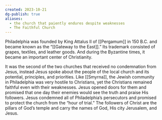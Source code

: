 ```yaml
---
created: 2023-10-21
dg-publish: true
aliases:
  - the church that paiently endures despite weaknesses
  - The Faithful Church
---
```

Philadelphia was founded by King Attalus II of [[Pergamum]] in 150 B.C. and became known as the “[[Gateway to the East]].” Its trademark consisted of grapes, textiles, and leather goods. And during the Byzantine times, it became an important center of Christianity.

It was the second of the two churches that received no condemnation from Jesus, instead Jesus spoke about the people of the local church and its potential, principles, and priorities. Like [[Smyrna]], the Jewish community in Philadelphia was very hostile to Christians, yet the Christians remained faithful even with their weaknesses. Jesus opened doors for them and promised that one day their enemies would see the truth and praise His followers. Jesus condemned all of Philadelphia’s persecutors and promised to protect the church from the “hour of trial.” The followers of Christ are the pillars of God’s temple and carry the names of God, His city Jerusalem, and Jesus.
